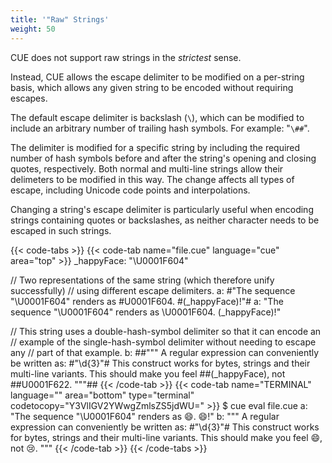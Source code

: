 ```yaml
---
title: '"Raw" Strings'
weight: 50
---
```


CUE does not support raw strings in the *strictest* sense.

Instead,
CUE allows the escape delimiter to be modified on a per-string basis,
which allows any given string to be encoded without requiring escapes.

The default escape delimiter is backslash (`\`),
which can be modified to include
an arbitrary number of trailing hash symbols.
For example: "`\##`".

The delimiter is modified for a specific string by including the required
number of hash symbols before and after the string's opening and closing
quotes, respectively.
Both normal and multi-line strings allow their delimeters to be modified in
this way.
The change affects all types of escape, including Unicode code points and
interpolations.

Changing a string's escape delimiter is particularly useful
when encoding strings containing quotes or backslashes,
as neither character needs to be escaped in such strings.

{{< code-tabs >}}
{{< code-tab name="file.cue" language="cue" area="top" >}}
_happyFace: "\U0001F604"

// Two representations of the same string (which therefore unify successfully)
// using different escape delimiters.
a: #"The sequence "\U0001F604" renders as \#U0001F604. \#(_happyFace)!"#
a: "The sequence \"\\U0001F604\" renders as \U0001F604. \(_happyFace)!"

// This string uses a double-hash-symbol delimiter so that it can encode an
// example of the single-hash-symbol delimiter without needing to escape any
// part of that example.
b: ##"""
	A regular expression can conveniently be written as:
	    #"\d{3}"#
	This construct works for bytes, strings and their multi-line variants.
	This should make you feel \##(_happyFace), not \##U0001F622.
	"""##
{{< /code-tab >}}
{{< code-tab name="TERMINAL" language="" area="bottom" type="terminal" codetocopy="Y3VlIGV2YWwgZmlsZS5jdWU=" >}}
$ cue eval file.cue
a: "The sequence \"\\U0001F604\" renders as 😄. 😄!"
b: """
    A regular expression can conveniently be written as:
        #"\\d{3}"#
    This construct works for bytes, strings and their multi-line variants.
    This should make you feel 😄, not 😢.
    """
{{< /code-tab >}}
{{< /code-tabs >}}
